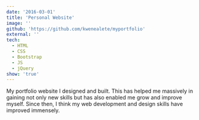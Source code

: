 ```yaml
---
date: '2016-03-01'
title: 'Personal Website'
image: ''
github: 'https://github.com/kwenealete/myportfolio'
external: ''
tech:
  - HTML
  - CSS
  - Bootstrap
  - JS
  - jQuery
show: 'true'
---
```


My portfolio website I designed and built. This has helped me massively in gaining not only new skills but has also enabled me grow and improve myself. Since then, I think my web development and design skills have improved immensely.
